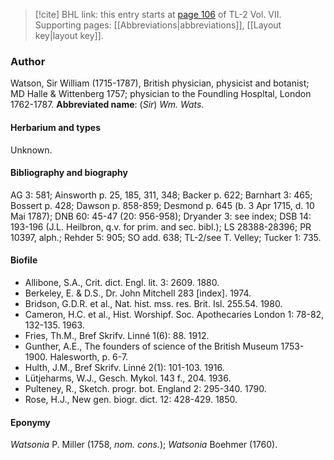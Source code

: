 > [!cite] BHL link: this entry starts at [page 106](https://www.biodiversitylibrary.org/page/33066446) of TL-2 Vol. VII.
> Supporting pages: [[Abbreviations|abbreviations]], [[Layout key|layout key]].

### Author

Watson, Sir William (1715-1787), British physician, physicist and botanist; MD Halle & Wittenberg 1757; physician to the Foundling Hospltal, London 1762-1787.
**Abbreviated name**: (*Sir*) *Wm. Wats.*

#### Herbarium and types

Unknown.

#### Bibliography and biography

AG 3: 581; Ainsworth p. 25, 185, 311, 348; Backer p. 622; Barnhart 3: 465; Bossert p. 428; Dawson p. 858-859; Desmond p. 645 (b. 3 Apr 1715, d. 10 Mai 1787); DNB 60: 45-47 (20: 956-958); Dryander 3: see index; DSB 14: 193-196 (J.L. Heilbron, q.v. for prim. and sec. bibl.); LS 28388-28396; PR 10397, alph.; Rehder 5: 905; SO add. 638; TL-2/see T. Velley; Tucker 1: 735.

#### Biofile

- Allibone, S.A., Crit. dict. Engl. lit. 3: 2609. 1880.
- Berkeley, E. & D.S., Dr. John Mitchell 283 \[index\]. 1974.
- Bridson, G.D.R. et al., Nat. hist. mss. res. Brit. Isl. 255.54. 1980.
- Cameron, H.C. et al., Hist. Worshipf. Soc. Apothecaries London 1: 78-82, 132-135. 1963.
- Fries, Th.M., Bref Skrifv. Linné 1(6): 88. 1912.
- Gunther, A.E., The founders of science of the British Museum 1753-1900. Halesworth, p. 6-7.
- Hulth, J.M., Bref Skrifv. Linné 2(1): 101-103. 1916.
- Lütjeharms, W.J., Gesch. Mykol. 143 f., 204. 1936.
- Pulteney, R., Sketch. progr. bot. England 2: 295-340. 1790.
- Rose, H.J., New gen. biogr. dict. 12: 428-429. 1850.

#### Eponymy

*Watsonia* P. Miller (1758, *nom. cons.*); *Watsonia* Boehmer (1760).


